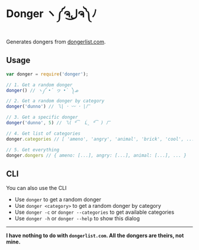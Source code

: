 Donger ヽ༼ຈل͜ຈ༽ﾉ
===============

Generates dongers from [dongerlist.com](http://dongerlist.com).

## Usage

```js
var donger = require('donger');

// 1. Get a random donger
donger() // ヽ༼ •́ ヮ •̀ ༽ᓄ

// 2. Get a random donger by category
donger('dunno') // 乁| ･ 〰 ･ |ㄏ

// 3. Get a specific donger
donger('dunno', 5) // 乁( ⁰͡  Ĺ̯ ⁰͡ ) ㄏ

// 4. Get list of categories
donger.categories // [ 'ameno', 'angry', 'animal', 'brick', 'cool', ...]

// 5. Get everything
donger.dongers // { ameno: [...], angry: [...], animal: [...], ... }
```

## CLI

You can also use the CLI

- Use `donger` to get a random donger
- Use `donger <category>` to get a random donger by category
- Use `donger -c` or `donger --categories` to get available categories
- Use `donger -h` or `donger --help` to show this dialog

---

**I have nothing to do with `dongerlist.com`. All the dongers are theirs, not mine.**
